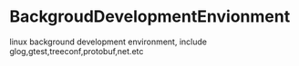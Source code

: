 BackgroudDevelopmentEnvionment
==============================

linux background development environment, include glog,gtest,treeconf,protobuf,net.etc
